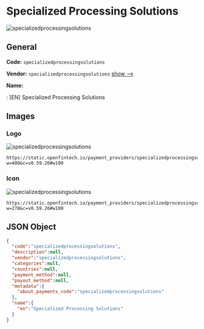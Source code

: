 
# Specialized Processing Solutions 
![specializedprocessingsolutions](https://static.openfintech.io/payment_providers/specializedprocessingsolutions/logo.svg?w=400&c=v0.59.26#w100)  

## General 
 
**Code:** `specializedprocessingsolutions` 
 
**Vendor:** `specializedprocessingsolutions` [show -->](/vendors/specializedprocessingsolutions/) 
 
**Name:** 
 
:	[EN] Specialized Processing Solutions 
 

## Images 

### Logo 
 
![specializedprocessingsolutions](https://static.openfintech.io/payment_providers/specializedprocessingsolutions/logo.svg?w=400&c=v0.59.26#w100)  

```
https://static.openfintech.io/payment_providers/specializedprocessingsolutions/logo.svg?w=400&c=v0.59.26#w100
```  

### Icon 
 
![specializedprocessingsolutions](https://static.openfintech.io/payment_providers/specializedprocessingsolutions/icon.svg?w=278&c=v0.59.26#w100)  

```
https://static.openfintech.io/payment_providers/specializedprocessingsolutions/icon.svg?w=278&c=v0.59.26#w100
```  

## JSON Object 

```json
{
  "code":"specializedprocessingsolutions",
  "description":null,
  "vendor":"specializedprocessingsolutions",
  "categories":null,
  "countries":null,
  "payment_method":null,
  "payout_method":null,
  "metadata":{
    "about_payments_code":"specializedprocessingsolutions"
  },
  "name":{
    "en":"Specialized Processing Solutions"
  }
}
```  
